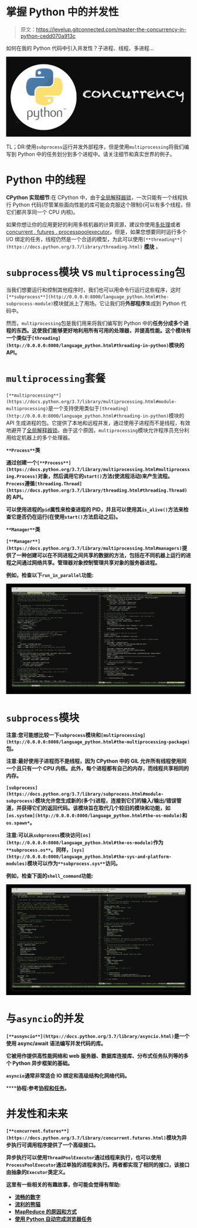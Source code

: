 # 掌握 Python 中的并发性

> 原文：<https://levelup.gitconnected.com/master-the-concurrency-in-python-cedd070a913c>

如何在我的 Python 代码中引入并发性？子进程、线程、多进程…

![](img/566ce5c85a7746efaf8eaecab74ae72d.png)

TL；DR:使用`subprocess`运行并发外部程序，但是使用`multiprocessing`将我们编写到 Python 中的任务划分到多个进程中。请关注细节和真实世界的例子。

# Python 中的线程

**CPython 实现细节**:在 CPython 中，由于[全局解释器锁](https://docs.python.org/3.7/glossary.html#term-global-interpreter-lock)，一次只能有一个线程执行 Python 代码(尽管某些面向性能的库可能会克服这个限制)(可以有多个线程，但它们都共享同一个 CPU 内核)。

如果你想让你的应用更好的利用多核机器的计算资源，建议你使用[多处理](https://docs.python.org/3.7/library/multiprocessing.html#module-multiprocessing)或者[concurrent . futures . processpoolexecutor](https://docs.python.org/3.7/library/concurrent.futures.html#concurrent.futures.ProcessPoolExecutor)。但是，如果您想要同时运行多个 I/O 绑定的任务，线程仍然是一个合适的模型，为此可以使用`[**threading**](https://docs.python.org/3.7/library/threading.html)` [**模块**](https://docs.python.org/3.7/library/threading.html) 。

# `subprocess`模块 vs `multiprocessing`包

当我们想要运行和控制其他程序时，我们也可以用命令行运行这些程序，这时`[**subprocess**](http://0.0.0.0:8000/language_python.html#the-subprocess-module)`模块就派上了用场。它让我们将**外部程序**集成到 Python 代码中。

然而，`multiprocessing`包是我们用来将我们编写到 Python 中的**任务分成多个进程的东西。这使我们能够更好地利用所有可用的处理器，并提高性能。这个模块有一个类似于`[threading](http://0.0.0.0:8000/language_python.html#threading-in-python)`模块的 API。**

# `multiprocessing`套餐

`[**multiprocessing**](https://docs.python.org/3.7/library/multiprocessing.html#module-multiprocessing)`是一个支持使用类似于`[threading](http://0.0.0.0:8000/language_python.html#threading-in-python)`模块的 API 生成进程的包。它提供了本地和远程并发，通过使用子进程而不是线程，有效地避开了[全局解释器锁](https://docs.python.org/3.7/glossary.html#term-global-interpreter-lock)。由于这个原因，`multiprocessing`模块允许程序员充分利用给定机器上的多个处理器。

**`**Process**`**类****

**通过创建一个`[**Process**](https://docs.python.org/3.7/library/multiprocessing.html#multiprocessing.Process)`对象，然后调用它的`start()`方法(使流程活动)来产生流程。`Process`遵循`[threading.Thread](https://docs.python.org/3.7/library/threading.html#threading.Thread)`的 API。**

**可以使用进程的`pid`属性来检查进程的 PID，并且可以使用其`is_alive()`方法来检查它是否仍在运行(在使用`start()`方法启动之后)。**

****`**Manager**`**类******

****`[**Manager**](https://docs.python.org/3.7/library/multiprocessing.html#managers)`[](https://docs.python.org/3.7/library/multiprocessing.html#managers)**提供了一种创建可以在不同进程之间共享的数据的方法，包括在不同机器上运行的进程之间通过网络共享。管理器对象控制管理**共享对象**的服务器进程。******

****例如，检查以下`run_in_parallel`功能:****

****![](img/d586b175999385b6ebbb0d05deb12a10.png)****

# ****`subprocess`模块****

****注意:您可能想比较一下`subprocess`模块和`[multiprocessing](http://0.0.0.0:8000/language_python.html#the-multiprocessing-package)`包。****

****注意:最好使用子进程而不是线程，因为 CPython 中的 GIL 允许所有线程使用同一个且只有一个 CPU 内核。此外，每个进程都有自己的内存，而线程共享相同的内存。****

****`[subprocess](https://docs.python.org/3.7/library/subprocess.html#module-subprocess)`模块允许您生成新的(多个)进程，连接到它们的输入/输出/错误管道，并获得它们的返回代码。该模块旨在取代几个较旧的模块和功能，如`[os.system](http://0.0.0.0:8000/language_python.html#the-os-module)`和`os.spawn*`。****

****注意:可以从`subprocess`模块访问`[os](http://0.0.0.0:8000/language_python.html#the-os-module)`作为`**subprocess.os**`。同样，`[sys](http://0.0.0.0:8000/language_python.html#the-sys-and-platform-modules)`模块可以作为`**subprocess.sys**`访问。****

****例如，检查下面的`shell_command`功能:****

****![](img/a4cf0663acf1f4f4e404eac7518384b4.png)****

# ****与`asyncio`的并发****

****`[**asnyncio**](https://docs.python.org/3.7/library/asyncio.html)`是一个使用 async/await 语法编写并发代码的库。****

****它被用作提供高性能网络和 web 服务器、数据库连接库、分布式任务队列等的多个 Python 异步框架的基础。****

****`asyncio`通常非常适合 IO 绑定和高级结构化网络代码。****

******协程:**参考[协程和任务](https://docs.python.org/3.7/library/asyncio-task.html)。****

# ****并发性和未来****

****`[**concurrent.futures**](https://docs.python.org/3.7/library/concurrent.futures.html)`模块为异步执行可调用程序提供了一个高级接口。****

****异步执行可以使用`ThreadPoolExecutor`通过线程来执行，也可以使用`ProcessPoolExecutor`通过单独的进程来执行。两者都实现了相同的接口，该接口由抽象的`Executor`类定义。****

******这里有一些相关的有趣故事，你可能会觉得有帮助:******

*   ****[流畅的数字](https://medium.com/@goyalmunish/fluent-numpy-187cc14f2832)****
*   ****[流利的熊猫](https://medium.com/@goyalmunish/fluent-pandas-22473fa3c30d)****
*   ****[MapReduce 的原因和方式](https://medium.com/@goyalmunish/the-why-and-how-of-mapreduce-524f71561daf)****
*   ****[使用 Python 自动完成浏览器任务](https://medium.com/@goyalmunish/automate-your-browser-with-python-7f5907612820)****